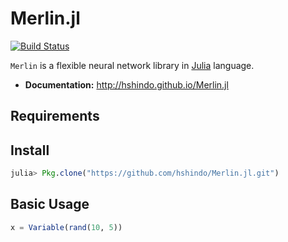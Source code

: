 # Merlin.jl

[![Build Status](https://travis-ci.org/hshindo/Merlin.jl.svg?branch=master)](https://travis-ci.org/hshindo/Merlin.jl)

`Merlin` is a flexible neural network library in [Julia](http://julialang.org) language.

- **Documentation:** <http://hshindo.github.io/Merlin.jl>

## Requirements


## Install
```julia
julia> Pkg.clone("https://github.com/hshindo/Merlin.jl.git")
```

## Basic Usage
```julia
x = Variable(rand(10, 5))

```
